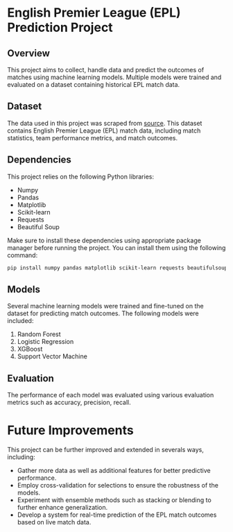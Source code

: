 # English Premier League (EPL) Prediction Project

## Overview

This project aims to collect, handle data and predict the outcomes of matches using machine learning models. Multiple models were trained and evaluated on a dataset containing historical EPL match data.

## Dataset

The data used in this project was scraped from [source](https://fbref.com/en/comps/9/Premier-League-Stats). This dataset contains English Premier League (EPL) match data, including match statistics, team performance metrics, and match outcomes.

## Dependencies

This project relies on the following Python libraries:
* Numpy
* Pandas
* Matplotlib
* Scikit-learn
* Requests
* Beautiful Soup

Make sure to install these dependencies using appropriate package manager before running the project. You can install them using the following command:
```bash
pip install numpy pandas matplotlib scikit-learn requests beautifulsoup4
```

## Models

Several machine learning models were trained and fine-tuned on the dataset for predicting match outcomes. The following models were included:
1. Random Forest
2. Logistic Regression
3. XGBoost
4. Support Vector Machine

## Evaluation

The performance of each model was evaluated using various evaluation metrics such as accuracy, precision, recall.

# Future Improvements

This project can be further improved and extended in severals ways, including:
* Gather more data as well as additional features for better predictive performance.
* Employ cross-validation for selections to ensure the robustness of the models.
* Experiment with ensemble methods such as stacking or blending to further enhance generalization.
* Develop a system for real-time prediction of the EPL match outcomes based on live match data.
